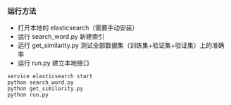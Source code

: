 ### 运行方法

- 打开本地的 elasticsearch（需要手动安装）
- 运行 search_word.py 新建索引
- 运行 get_similarity.py 测试全部数据集（训练集+验证集+验证集）上的准确率 
- 运行 run.py 建立本地接口

```shell
service elasticsearch start
python search_word.py 
python get_similarity.py 
python run.py
```
